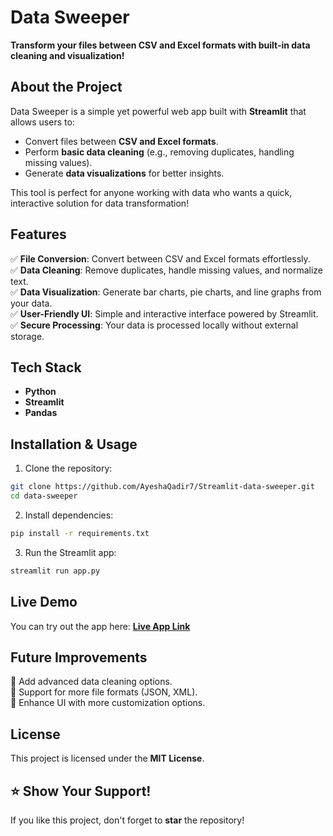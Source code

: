 #  Data Sweeper

**Transform your files between CSV and Excel formats with built-in data cleaning and visualization!** 

## About the Project
Data Sweeper is a simple yet powerful web app built with **Streamlit** that allows users to:
- Convert files between **CSV and Excel formats**.
- Perform **basic data cleaning** (e.g., removing duplicates, handling missing values).
- Generate **data visualizations** for better insights.

This tool is perfect for anyone working with data who wants a quick, interactive solution for data transformation!

## Features
✅ **File Conversion**: Convert between CSV and Excel formats effortlessly.  
✅ **Data Cleaning**: Remove duplicates, handle missing values, and normalize text.  
✅ **Data Visualization**: Generate bar charts, pie charts, and line graphs from your data.  
✅ **User-Friendly UI**: Simple and interactive interface powered by Streamlit.  
✅ **Secure Processing**: Your data is processed locally without external storage.

##  Tech Stack
- **Python** 
- **Streamlit** 
- **Pandas** 


##  Installation & Usage
1. Clone the repository:
```bash
git clone https://github.com/AyeshaQadir7/Streamlit-data-sweeper.git
cd data-sweeper
```

2. Install dependencies:
```bash
pip install -r requirements.txt
```

3. Run the Streamlit app:
```bash
streamlit run app.py
```

##  Live Demo
You can try out the app here: **[Live App Link](https://data-sweeper-by-ayesha.streamlit.app/)**


##  Future Improvements
🔹 Add advanced data cleaning options.  
🔹 Support for more file formats (JSON, XML).  
🔹 Enhance UI with more customization options.



##  License
This project is licensed under the **MIT License**.

## ⭐ Show Your Support!
If you like this project, don't forget to **star** the repository! 
